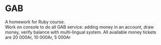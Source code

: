 # GAB
A homework for Ruby course.  
Work on console to do all GAB service: adding money in an account, draw money, verify balance with multi-lingual system. All available money tickets are 20 000Ar, 10 000Ar, 5 000Ar  


